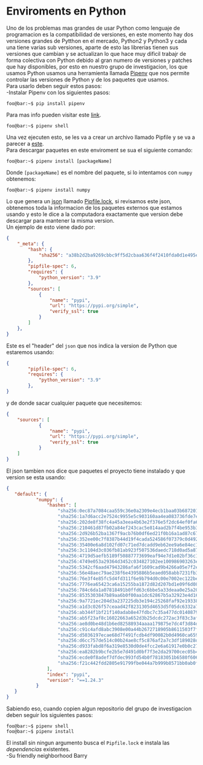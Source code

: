 # Enviroments en Python

Uno de los problemas mas grandes de usar Python como lenguaje de programacion es la compatibilidad de versiones, en este momento hay dos versiones grandes de Pytthon en el mercado, Python2 y Python3 y cada una tiene varias sub versiones, aparte de esto las librerias tienen sus versiones que cambian y se actualizan lo que hace muy dificil trabajr de forma colectiva con Python debido al gran numero de versiones y patches que hay disponibles, por esto en nuestro grupo de investigacion, los que usamos Python usamos una herramienta llamada [Pipenv](https://pipenv.pypa.io/en/latest/) que nos permite controlar las versiones de Python y de los paquetes que usamos.\
Para usarlo deben seguir estos pasos:\
-Instalar Pipenv con los siguientes pasos:
```console
foo@bar:~$ pip install pipenv
```
Para mas info pueden visitar este [link](https://pipenv.pypa.io/en/latest/).
```console
foo@bar:~$ pipenv shell
```
Una vez ejecuten esto, se les va a crear un archivo llamado Pipfile y se va a parecer a [este](https://github.com/IfisUASD/IntroduccionalGrupo/blob/main/Python/pythonEnv/Pipfile).\
Para descargar paquetes en este enviroment se sua el siguiente comando:
```console
foo@bar:~$ pipenv install [packageName]
```
Donde `[packageName]` es el nombre del paquete, si lo intentamos con `numpy` obtenemos:
```console
foo@bar:~$ pipenv install numpy
```
Lo que genera un [json](https://www.json.org/json-en.html) llamado [Pipfile.lock](https://github.com/IfisUASD/IntroduccionalGrupo/blob/main/Python/pythonEnv/Pipfile.lock), si revisamos este json, obtenemos toda la informacion de los paquetes externos que estamos usando y esto le dice a la computadora exactamente que version debe descargar para mantener la misma version.\
Un ejemplo de esto viene dado por:
```json
{
    "_meta": {
        "hash": {
            "sha256": "a38b2d2ba9269cbbc9ff5d2cbaa636f4f2410fda0d1e495e27c49c928149bf85"
        },
        "pipfile-spec": 6,
        "requires": {
            "python_version": "3.9"
        },
        "sources": [
            {
                "name": "pypi",
                "url": "https://pypi.org/simple",
                "verify_ssl": true
            }
        ]
    },
}    
```
Este es el "header" del `json` que nos indica la version de Python que estaremos usando:
```json
{
        "pipfile-spec": 6,
        "requires": {
            "python_version": "3.9"
        },
}        
```
y de donde sacar cualquier paquete que necesitemos:
```json
{
    "sources": [
            {
                "name": "pypi",
                "url": "https://pypi.org/simple",
                "verify_ssl": true
            }
    ]
}
```
El json tambien nos dice que paquetes el proyecto tiene instalado y que version se esta usando:
 ```json
 {
    "default": {
            "numpy": {
                "hashes": [
                    "sha256:0ec87a7084caa559c36e0a2309e4ecb1baa03b687201d0a847c8b0ed476a7187",
                    "sha256:1a7d6acc2e7524c9955e5c903160aa4ea083736fde7e91276b0e5d98e6332812",
                    "sha256:202de8f38fc4a45a3eea4b63e2f376e5f2dc64ef0fa692838e31a808520efaf7",
                    "sha256:210461d87fb02a84ef243cac5e814aad2b7f4be953b32cb53327bb49fd77fbb4",
                    "sha256:2d926b52ba1367f9acb76b0df6ed21f0b16a1ad87c6720a1121674e5cf63e2b6",
                    "sha256:352ee00c7f8387b44d19f4cada524586f07379c0d49270f87233983bc5087ca0",
                    "sha256:35400e6a8d102fd07c71ed7dcadd9eb62ee9a6e84ec159bd48c28235bbb0f8e4",
                    "sha256:3c1104d3c036fb81ab923f507536daedc718d0ad5a8707c6061cdfd6d184e570",
                    "sha256:4719d5aefb5189f50887773699eaf94e7d1e02bf36c1a9d353d9f46703758ca4",
                    "sha256:4749e053a29364d3452c034827102ee100986903263e89884922ef01a0a6fd2f",
                    "sha256:5342cf6aad47943286afa6f1609cad9b4266a05e7f2ec408e2cf7aea7ff69d80",
                    "sha256:56e48aec79ae238f6e4395886b5eaed058abb7231fb3361ddd7bfdf4eed54289",
                    "sha256:76e3f4e85fc5d4fd311f6e9b794d0c00e7002ec122be271f2019d63376f1d385",
                    "sha256:7776ea65423ca6a15255ba1872d82d207bd1e09f6d0894ee4a64678dd2204078",
                    "sha256:784c6da1a07818491b0ffd63c6bbe5a33deaa0e25a20e1b3ea20cf0e43f8046c",
                    "sha256:8535303847b89aa6b0f00aa1dc62867b5a32923e4d1681a35b5eef2d9591a463",
                    "sha256:9a7721ec204d3a237225db3e194c25268faf92e19338a35f3a224469cb6039a3",
                    "sha256:a1d3c026f57ceaad42f8231305d4653d5f05dc6332a730ae5c0bea3513de0950",
                    "sha256:ab344f1bf21f140adab8e47fdbc7c35a477dc01408791f8ba00d018dd0bc5155",
                    "sha256:ab5f23af8c16022663a652d3b25dcdc272ac3f83c3af4c02eb8b824e6b3ab9d7",
                    "sha256:ae8d0be48d1b6ed82588934aaaa179875e7dc4f3d84da18d7eae6eb3f06c242c",
                    "sha256:c91c4afd8abc3908e00a44b2672718905b8611503f7ff87390cc0ac3423fb096",
                    "sha256:d5036197ecae68d7f491fcdb4df90082b0d4960ca6599ba2659957aafced7c17",
                    "sha256:d6cc757de514c00b24ae8cf5c876af2a7c3df189028d68c0cb4eaa9cd5afc2bf",
                    "sha256:d933fabd8f6a319e8530d0de4fcc2e6a61917e0b0c271fded460032db42a0fe4",
                    "sha256:ea8282b9bcfe2b5e7d491d0bf7f3e2da29700cec05b49e64d6246923329f2b02",
                    "sha256:ecde0f8adef7dfdec993fd54b0f78183051b6580f606111a6d789cd14c61ea0c",
                    "sha256:f21c442fdd2805e91799fbe044a7b999b8571bb0ab0f7850d0cb9641a687092b"
                ],
                "index": "pypi",
                "version": "==1.24.3"
            }
    }
 }
```
Sabiendo eso, cuando copien algun repositorio del grupo de investigacion deben seguir los siguientes pasos:
```console
foo@bar:~$ pipenv shell
foo@bar:~$ pipenv install
```
El install sin ningun argumento busca el `Pipfile.lock` e instala las *dependencias* existentes.\
-Su friendly neighborhood Barry 

